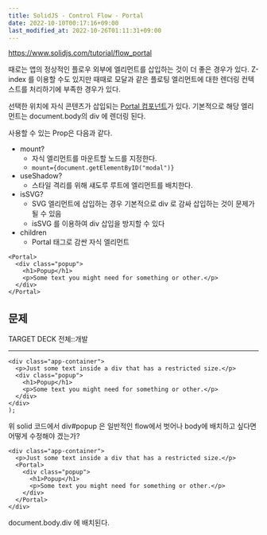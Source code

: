 ```yaml
---
title: SolidJS - Control Flow - Portal
date: 2022-10-10T00:17:16+09:00
last_modified_at: 2022-10-26T01:11:31+09:00
---
```


https://www.solidjs.com/tutorial/flow_portal

때로는 앱의 정상적인 플로우 외부에 엘리먼트를 삽입하는 것이 더 좋은 경우가 있다. Z-index 를 이용할 수도 있지만 때때로 모달과 같은 플로팅 엘리먼트에 대한 렌더링 컨텍스트를 처리하기에 부족한 경우가 있다.

선택한 위치에 자식 콘텐츠가 삽입되는 [Portal 컴포넌트](https://www.solidjs.com/docs/latest/api#portal)가 있다. 기본적으로 해당 엘리먼트는 document.body의 div 에 렌더링 된다.

사용할 수 있는 Prop은 다음과 같다.
- mount?
	- 자식 엘리먼트를 마운트할 노드를 지정한다.
	- `mount={document.getElementByID("modal")}`
- useShadow?
	- 스타일 격리를 위해 섀도루 루트에 엘리먼트를 배치한다.
- isSVG?
	- SVG 엘리먼트에 삽입하는 경우 기본적으로 div 로 감싸 삽입하는 것이 문제가 될 수 있음
	- isSVG 를 이용하여 div 삽입을 방지할 수 있다
- children
	- Portal 태그로 감싼 자식 엘리먼트

```tsx
<Portal>
  <div class="popup">
    <h1>Popup</h1>
    <p>Some text you might need for something or other.</p>
  </div>
</Portal>
```

## 문제

TARGET DECK
전체::개발

---

<!--ankiQ-->

```tsx
<div class="app-container">
  <p>Just some text inside a div that has a restricted size.</p>
  <div class="popup">
	<h1>Popup</h1>
	<p>Some text you might need for something or other.</p>
  </div>
</div>
);
```

위 solid 코드에서 div#popup 은 일반적인 flow에서 벗어나 body에 배치하고 싶다면 어떻게 수정해야 겠는가?

<!--ankiA-->

```tsx
<div class="app-container">
  <p>Just some text inside a div that has a restricted size.</p>
  <Portal>
	<div class="popup">
	  <h1>Popup</h1>
	  <p>Some text you might need for something or other.</p>
	</div>
  </Portal>
</div>
```

document.body.div 에 배치된다.

<!--ankiE-->
<!--ID: 1664955746016-->
